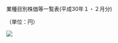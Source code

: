 業種目別株価等一覧表(平成30年１・２月分)

（単位：円）

![](https://www.nta.go.jp/tmp/eda09f85-e136-4cae-8d18-5a9e437c09d9/images/bd92e45e76ec1ca830b26a68b94f34034dda47b807556d4b43854b3bf4880a7e.jpg)